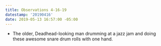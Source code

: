 ```yaml
---
title: Observations 4-16-19
datestamp: '20190416'
date: 2019-05-13 16:57:00 -05:00
---
```


- The older, Deadhead-looking man drumming at a jazz jam and doing these awesome snare drum rolls with one hand.
